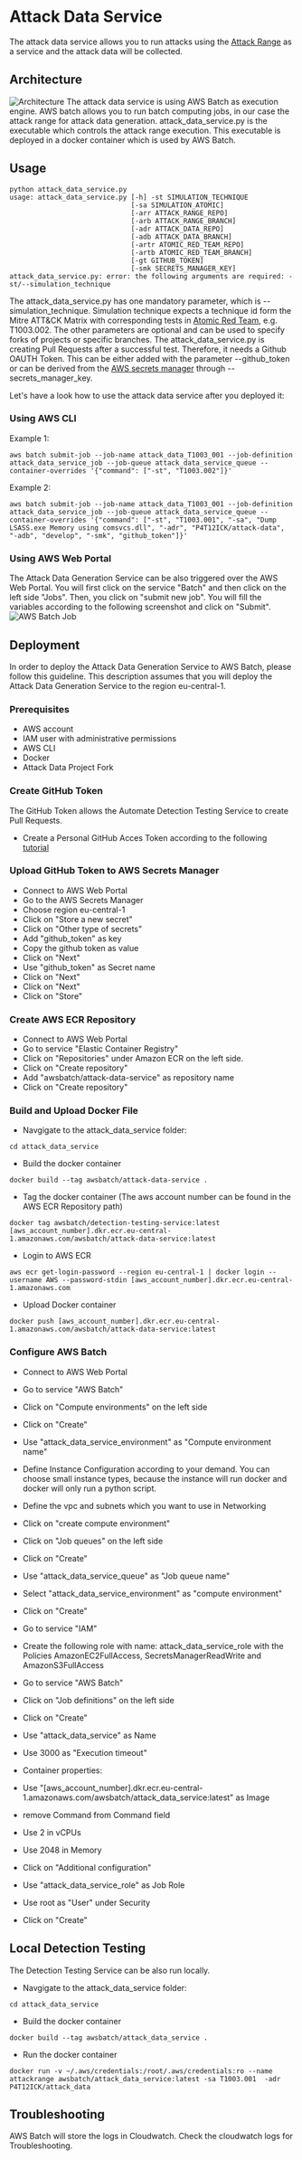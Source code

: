 # Attack Data Service
The attack data service allows you to run attacks using the [Attack Range](https://github.com/splunk/attack_range) as a service and the attack data will be collected.

## Architecture
![Architecture](attack_data_service/static/architecture_attack_data_service.png)
The attack data service is using AWS Batch as execution engine. AWS batch allows you to run batch computing jobs, in our case the attack range for attack data generation. attack_data_service.py is the executable which controls the attack range execution. This executable is deployed in a docker container which is used by AWS Batch.


## Usage
```
python attack_data_service.py
usage: attack_data_service.py [-h] -st SIMULATION_TECHNIQUE
                              [-sa SIMULATION_ATOMIC]
                              [-arr ATTACK_RANGE_REPO]
                              [-arb ATTACK_RANGE_BRANCH]
                              [-adr ATTACK_DATA_REPO]
                              [-adb ATTACK_DATA_BRANCH]
                              [-artr ATOMIC_RED_TEAM_REPO]
                              [-artb ATOMIC_RED_TEAM_BRANCH]
                              [-gt GITHUB_TOKEN]
                              [-smk SECRETS_MANAGER_KEY]
attack_data_service.py: error: the following arguments are required: -st/--simulation_technique
```

The attack_data_service.py has one mandatory parameter, which is --simulation_technique. Simulation technique expects a technique id form the Mitre ATT&CK Matrix with corresponding tests in [Atomic Red Team](https://github.com/redcanaryco/atomic-red-team), e.g. T1003.002. The other parameters are optional and can be used to specify forks of projects or specific branches. The attack_data_service.py is creating Pull Requests after a successful test. Therefore, it needs a Github OAUTH Token. This can be either added with the parameter --github_token or can be derived from the [AWS secrets manager](https://aws.amazon.com/secrets-manager/) through --secrets_manager_key.

Let's have a look how to use the attack data service after you deployed it:

### Using AWS CLI

Example 1:
```
aws batch submit-job --job-name attack_data_T1003_001 --job-definition attack_data_service_job --job-queue attack_data_service_queue --container-overrides '{"command": ["-st", "T1003.002"]}'
```

Example 2:
```
aws batch submit-job --job-name attack_data_T1003_001 --job-definition attack_data_service_job --job-queue attack_data_service_queue --container-overrides '{"command": ["-st", "T1003.001", "-sa", "Dump LSASS.exe Memory using comsvcs.dll", "-adr", "P4T12ICK/attack-data", "-adb", "develop", "-smk", "github_token"]}'
```

### Using AWS Web Portal
The Attack Data Generation Service can be also triggered over the AWS Web Portal. You will first click on the service "Batch" and then click on the left side "Jobs". Then, you click on "submit new job". You will fill the variables according to the following screenshot and click on "Submit".
![AWS Batch Job](attack_data_service/static/aws_batch_submit_job.png)

## Deployment
In order to deploy the Attack Data Generation Service to AWS Batch, please follow this guideline. This description assumes that you will deploy the Attack Data Generation Service to the region eu-central-1.

### Prerequisites
- AWS account
- IAM user with administrative permissions
- AWS CLI
- Docker
- Attack Data Project Fork

### Create GitHub Token
The GitHub Token allows the Automate Detection Testing Service to create Pull Requests.
- Create a Personal GitHub Acces Token according to the following [tutorial](https://docs.github.com/en/free-pro-team@latest/github/authenticating-to-github/creating-a-personal-access-token)

### Upload GitHub Token to AWS Secrets Manager
- Connect to AWS Web Portal
- Go to the AWS Secrets Manager
- Choose region eu-central-1
- Click on "Store a new secret"
- Click on "Other type of secrets"
- Add "github_token" as key
- Copy the github token as value
- Click on "Next"
- Use "github_token" as Secret name
- Click on "Next"
- Click on "Next"
- Click on "Store"

### Create AWS ECR Repository
- Connect to AWS Web Portal
- Go to service "Elastic Container Registry"
- Click on "Repositories" under Amazon ECR on the left side.
- Click on "Create repository"
- Add "awsbatch/attack-data-service" as repository name
- Click on "Create repository"

### Build and Upload Docker File
- Navgigate to the attack_data_service folder:
```
cd attack_data_service
```
- Build the docker container
```
docker build --tag awsbatch/attack-data-service .
```
- Tag the docker container (The aws account number can be found in the AWS ECR Repository path)
```
docker tag awsbatch/detection-testing-service:latest [aws_account_number].dkr.ecr.eu-central-1.amazonaws.com/awsbatch/attack-data-service:latest
```
- Login to AWS ECR
```
aws ecr get-login-password --region eu-central-1 | docker login --username AWS --password-stdin [aws_account_number].dkr.ecr.eu-central-1.amazonaws.com
```
- Upload Docker container
```
docker push [aws_account_number].dkr.ecr.eu-central-1.amazonaws.com/awsbatch/attack-data-service:latest
```

### Configure AWS Batch
- Connect to AWS Web Portal
- Go to service "AWS Batch"
- Click on "Compute environments" on the left side
- Click on "Create"
- Use "attack_data_service_environment" as "Compute environment name"
- Define Instance Configuration according to your demand. You can choose small instance types, because the instance will run docker and docker will only run a python script.
- Define the vpc and subnets which you want to use in Networking
- Click on "create compute environment"

- Click on "Job queues" on the left side
- Click on "Create"
- Use "attack_data_service_queue" as "Job queue name"
- Select "attack_data_service_environment" as "compute environment"
- Click on "Create"

- Go to service "IAM"
- Create the following role with name: attack_data_service_role with the Policies AmazonEC2FullAccess, SecretsManagerReadWrite and AmazonS3FullAccess

- Go to service "AWS Batch"
- Click on "Job definitions" on the left side
- Click on "Create"
- Use "attack_data_service" as Name
- Use 3000 as "Execution timeout"
- Container properties:
- Use "[aws_account_number].dkr.ecr.eu-central-1.amazonaws.com/awsbatch/attack_data_service:latest" as Image
- remove Command from Command field
- Use 2 in vCPUs
- Use 2048 in Memory
- Click on "Additional configuration"
- Use "attack_data_service_role" as Job Role
- Use root as "User" under Security
- Click on "Create"

## Local Detection Testing
The Detection Testing Service can be also run locally.
- Navgigate to the attack_data_service folder:
```
cd attack_data_service
```
- Build the docker container
```
docker build --tag awsbatch/attack_data_service .
```
- Run the docker container
```
docker run -v ~/.aws/credentials:/root/.aws/credentials:ro --name attackrange awsbatch/attack_data_service:latest -sa T1003.001  -adr P4T12ICK/attack_data
```

## Troubleshooting
AWS Batch will store the logs in Cloudwatch. Check the cloudwatch logs for Troubleshooting.
